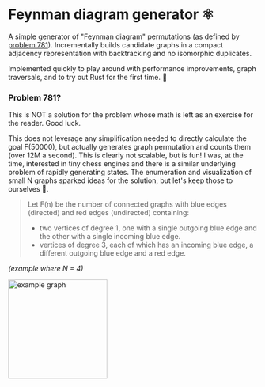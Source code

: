 # Feynman diagram generator ⚛️

A simple generator of "Feynman diagram" permutations (as defined by [problem 781](https://projecteuler.net/problem=781)). Incrementally builds candidate graphs in a compact adjacency representation with backtracking and no isomorphic duplicates.

Implemented quickly to play around with performance improvements, graph traversals, and to try out Rust for the first time. 🦀

### Problem 781?

This is NOT a solution for the problem whose math is left as an exercise for the reader. Good luck.

This does not leverage any simplification needed to directly calculate the goal F(50000), but actually generates graph permutation and counts them (over 12M a second). This is clearly not scalable, but is fun! I was, at the time, interested in tiny chess engines and there is a similar underlying problem of rapidly generating states. The enumeration and visualization of small N graphs sparked ideas for the solution, but let's keep those to ourselves 🤫.

> Let F(n) be the number of connected graphs with blue edges (directed) and red edges (undirected) containing:
> * two vertices of degree 1, one with a single outgoing blue edge and the other with a single incoming blue edge.
> * vertices of degree 3, each of which has an incoming blue edge, a different outgoing blue edge and a red edge.

_(example where N = 4)_
<p>
    <img width="200px" alt="example graph" src="https://user-images.githubusercontent.com/1035393/188370348-79beb4cf-4c1f-42d5-91b9-cc6fd75c1dce.png">
</p>
